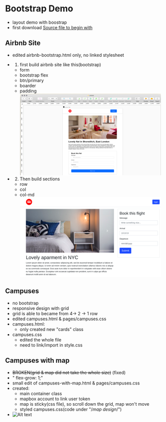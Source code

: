 # Bootstrap Demo
* layout demo with boostrap
* first download [Source file to begin with](https://github.com/lewagon/layouts-demo)

## Airbnb Site
* edited airbnb-bootstrap.html only, no linked stylesheet
* 1. first build airbnb site like this(bootstrap)
  * form
  * bootstrap flex
  * btn/primary
  * boarder
  * padding
![Alt text](https://github.com/yyygocodingyyy/bootstrap-demo/blob/master/sample/Screenshot%20from%202019-12-17%2014-50-07.png)

* 2. Then build sections
  * row
  * col
  * col-md
 ![Alt text](https://github.com/yyygocodingyyy/bootstrap-demo/blob/master/sample/Screenshot%20from%202019-12-17%2017-48-16.png)
 
 ## Campuses
 * no bootstrap
 * responsive design with grid
 * grid is able to became from 4-> 2 -> 1 row
 * edited campuses.html & pages/campuses.css
 * campuses.html:
   * only created new "cards" class
 * campuses.css
   * edited the whole file
   * need to link/import in style.css
  
  ## Campuses with map
  * <s>BROKEN(grid & map did not take the whole size)</s> (fixed)
  * " flex-grow: 1;"
  * small edit of campuses-with-map.html & pages/campuses.css
  * created:
    * main container class
    * mapbox account to link user token
    * map is sticky(css file), so scroll down the grid, map won't move
    * styled campuses.css(code under "/*map design*/")
  * ![Alt text](https://github.com/yyygocodingyyy/bootstrap-demo/blob/master/sample/map.png)



